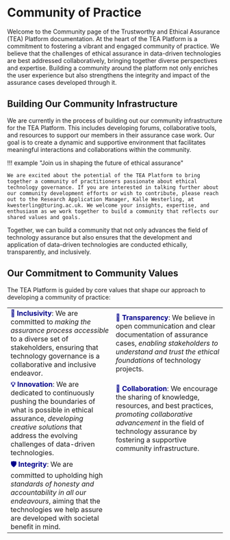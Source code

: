 # Community of Practice

Welcome to the Community page of the Trustworthy and Ethical Assurance (TEA) Platform documentation. At the heart of the TEA Platform is a commitment to fostering a vibrant and engaged community of practice. We believe that the challenges of ethical assurance in data-driven technologies are best addressed collaboratively, bringing together diverse perspectives and expertise. Building a community around the platform not only enriches the user experience but also strengthens the integrity and impact of the assurance cases developed through it.

## Building Our Community Infrastructure

We are currently in the process of building out our community infrastructure for the TEA Platform. This includes developing forums, collaborative tools, and resources to support our members in their assurance case work. Our goal is to create a dynamic and supportive environment that facilitates meaningful interactions and collaborations within the community.

!!! example "Join us in shaping the future of ethical assurance"

    We are excited about the potential of the TEA Platform to bring together a community of practitioners passionate about ethical technology governance. If you are interested in talking further about our community development efforts or wish to contribute, please reach out to the Research Application Manager, Kalle Westerling, at kwesterling@turing.ac.uk. We welcome your insights, expertise, and enthusiasm as we work together to build a community that reflects our shared values and goals.

Together, we can build a community that not only advances the field of technology assurance but also ensures that the development and application of data-driven technologies are conducted ethically, transparently, and inclusively.

## Our Commitment to Community Values

The TEA Platform is guided by core values that shape our approach to developing a community of practice:

<table>
    <tr>
        <td>
            <span style="color:darkblue; font-weight:700;">👐 Inclusivity</span>: We are committed to <em>making the assurance process accessible</em> to a diverse set of stakeholders, ensuring that technology governance is a collaborative and inclusive endeavor.
        </td>
        <td>
            <span style="color:darkblue; font-weight:700;"> 📖 Transparency</span>: We believe in open communication and clear documentation of assurance cases, <em>enabling stakeholders to understand and trust the ethical foundations</em> of technology projects.
        </td>
    </tr>
    <tr>
        <td>
            <span style="color:darkblue; font-weight:700;">💡 Innovation</span>: We are dedicated to continuously pushing the boundaries of what is possible in ethical assurance, <em>developing creative solutions</em> that address the evolving challenges of data-driven technologies.
        </td>
        <td>
            <span style="color:darkblue; font-weight:700;">🤝 Collaboration</span>: We encourage the sharing of knowledge, resources, and best practices, <em>promoting collaborative advancement</em> in the field of technology assurance by fostering a supportive community infrastructure.
        </td>
    </tr>
    <tr>
        <td>
            <span style="color:darkblue; font-weight:700;">🛡️ Integrity</span>: We are committed to upholding high <em>standards of honesty and accountability in all our endeavours</em>, aiming that the technologies we help assure are developed with societal benefit in mind.
        </td>
        <td>
        </td>
    </tr>
</table>
